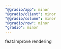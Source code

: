 ```yaml
---
"@gradio/app": minor
"@gradio/client": minor
"@gradio/column": minor
"@gradio/row": minor
"gradio": minor
---
```


feat:Improve rendering
